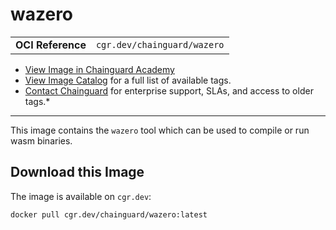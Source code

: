 <!--monopod:start-->
# wazero
| | |
| - | - |
| **OCI Reference** | `cgr.dev/chainguard/wazero` |


* [View Image in Chainguard Academy](https://edu.chainguard.dev/chainguard/chainguard-images/reference/wazero/overview/)
* [View Image Catalog](https://console.enforce.dev/images/catalog) for a full list of available tags.
* [Contact Chainguard](https://www.chainguard.dev/chainguard-images) for enterprise support, SLAs, and access to older tags.*

---
<!--monopod:end-->

<!--overview:start-->
This image contains the `wazero` tool which can be used to compile or run wasm binaries.
<!--overview:end-->

<!--getting:start-->
## Download this Image
The image is available on `cgr.dev`:

```
docker pull cgr.dev/chainguard/wazero:latest
```
<!--getting:end-->

<!--body:start-->
<!--body:end-->
